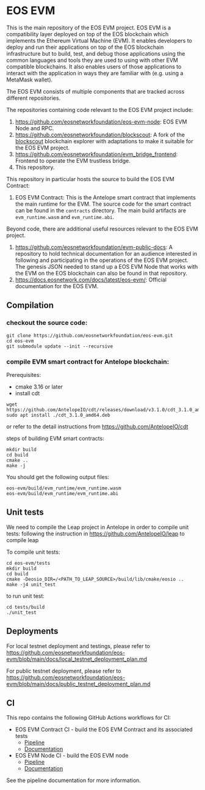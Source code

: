 # EOS EVM

This is the main repository of the EOS EVM project. EOS EVM is a compatibility layer deployed on top of the EOS blockchain which implements the Ethereum Virtual Machine (EVM). It enables developers to deploy and run their applications on top of the EOS blockchain infrastructure but to build, test, and debug those applications using the common languages and tools they are used to using with other EVM compatible blockchains. It also enables users of those applications to interact with the application in ways they are familiar with (e.g. using a MetaMask wallet).

The EOS EVM consists of multiple components that are tracked across different repositories.

The repositories containing code relevant to the EOS EVM project include:
1. https://github.com/eosnetworkfoundation/eos-evm-node: EOS EVM Node and RPC.
2. https://github.com/eosnetworkfoundation/blockscout: A fork of the [blockscout](https://github.com/blockscout/blockscout) blockchain explorer with adaptations to make it suitable for the EOS EVM project.
3. https://github.com/eosnetworkfoundation/evm_bridge_frontend: Frontend to operate the EVM trustless bridge.
4. This repository.

This repository in particular hosts the source to build the EOS EVM Contract:
1. EOS EVM Contract: This is the Antelope smart contract that implements the main runtime for the EVM. The source code for the smart contract can be found in the `contracts` directory. The main build artifacts are `evm_runtime.wasm` and `evm_runtime.abi`.

Beyond code, there are additional useful resources relevant to the EOS EVM project.
1. https://github.com/eosnetworkfoundation/evm-public-docs: A repository to hold technical documentation for an audience interested in following and participating in the operations of the EOS EVM project. The genesis JSON needed to stand up a EOS EVM Node that works with the EVM on the EOS blockchain can also be found in that repository.
2. https://docs.eosnetwork.com/docs/latest/eos-evm/: Official documentation for the EOS EVM.

## Compilation

### checkout the source code:
```
git clone https://github.com/eosnetworkfoundation/eos-evm.git
cd eos-evm
git submodule update --init --recursive
```


### compile EVM smart contract for Antelope blockchain:
Prerequisites:
- cmake 3.16 or later
- install cdt
```
wget https://github.com/AntelopeIO/cdt/releases/download/v3.1.0/cdt_3.1.0_amd64.deb
sudo apt install ./cdt_3.1.0_amd64.deb
```
or refer to the detail instructions from https://github.com/AntelopeIO/cdt

steps of building EVM smart contracts:
```
mkdir build
cd build
cmake ..
make -j
```
You should get the following output files:
```
eos-evm/build/evm_runtime/evm_runtime.wasm
eos-evm/build/evm_runtime/evm_runtime.abi
```

## Unit tests

We need to compile the Leap project in Antelope in order to compile unit tests:
following the instruction in https://github.com/AntelopeIO/leap to compile leap

To compile unit tests:
```
cd eos-evm/tests
mkdir build
cd build
cmake -Deosio_DIR=/<PATH_TO_LEAP_SOURCE>/build/lib/cmake/eosio ..
make -j4 unit_test
```

to run unit test:
```
cd tests/build
./unit_test
```

## Deployments

For local testnet deployment and testings, please refer to 
https://github.com/eosnetworkfoundation/eos-evm/blob/main/docs/local_testnet_deployment_plan.md

For public testnet deployment, please refer to 
https://github.com/eosnetworkfoundation/eos-evm/blob/main/docs/public_testnet_deployment_plan.md

## CI
This repo contains the following GitHub Actions workflows for CI:
- EOS EVM Contract CI - build the EOS EVM Contract and its associated tests
    - [Pipeline](https://github.com/eosnetworkfoundation/eos-evm/actions/workflows/contract.yml)
    - [Documentation](./.github/workflows/contract.md)
- EOS EVM Node CI - build the EOS EVM node
    - [Pipeline](https://github.com/eosnetworkfoundation/eos-evm/actions/workflows/node.yml)
    - [Documentation](./.github/workflows/node.md)

See the pipeline documentation for more information.
